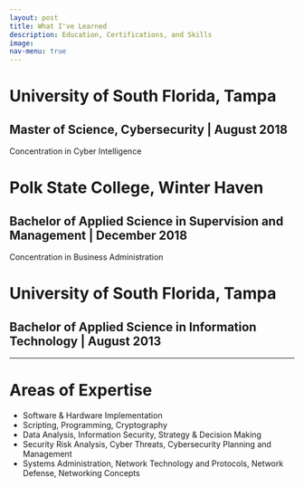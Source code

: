 ```yaml
---
layout: post
title: What I've Learned
description: Education, Certifications, and Skills
image: 
nav-menu: true
---
```

  <div class="content">
    <h1>University of South Florida, Tampa</h1>
    <h2>Master of Science, Cybersecurity | August 2018</h2>
      <p>Concentration in Cyber Intelligence</p>
    <h1>Polk State College, Winter Haven</h1>
    <h2>Bachelor of Applied Science in Supervision and Management | December 2018</h2>
      <p>Concentration in Business Administration</p>
    <h1>University of South Florida, Tampa</h1>
    <h2>Bachelor of Applied Science in Information Technology | August 2013</h2>
<hr>
<h1>Areas of Expertise</h1>
<ul>
    <li>Software & Hardware Implementation </li>
    <li>Scripting, Programming, Cryptography </li>
    <li>Data Analysis, Information Security, Strategy & Decision Making</li>
    <li>Security Risk Analysis, Cyber Threats, Cybersecurity Planning and Management</li>
    <li>Systems Administration,  Network Technology and Protocols, Network Defense, Networking Concepts</li>
</ul>
